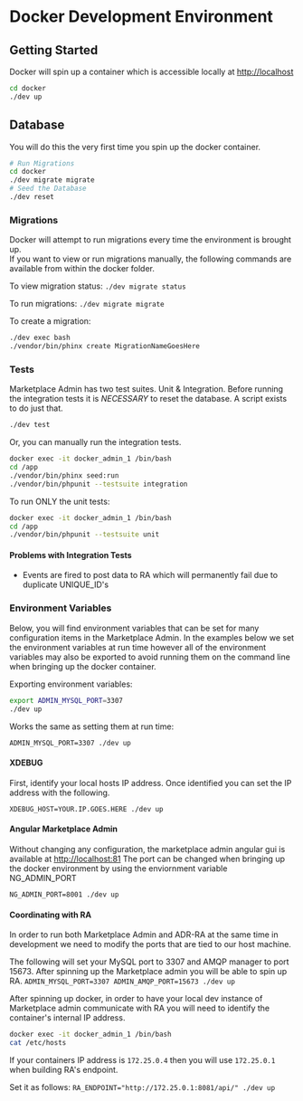 # Docker Development Environment


## Getting Started
Docker will spin up a container which is accessible locally at [http://localhost](http://localhost)

```bash
cd docker
./dev up
```

## Database 

You will do this the very first time you spin up the docker container.  

```bash
# Run Migrations
cd docker
./dev migrate migrate
# Seed the Database
./dev reset
```

### Migrations

Docker will attempt to run migrations every time the environment is brought up.  
If you want to view or run migrations manually, the following commands are available from within the docker folder. 

To view migration status: `./dev migrate status`

To run migrations: `./dev migrate migrate`

To create a migration: 
```bash
./dev exec bash
./vendor/bin/phinx create MigrationNameGoesHere
```

### Tests

Marketplace Admin has two test suites.  Unit & Integration. Before running the integration tests
it is *NECESSARY* to reset the database.  A script exists to do just that. 

```bash
./dev test
```

Or, you can manually run the integration tests. 

```bash
docker exec -it docker_admin_1 /bin/bash
cd /app
./vendor/bin/phinx seed:run
./vendor/bin/phpunit --testsuite integration
```

To run ONLY the unit tests:

```bash
docker exec -it docker_admin_1 /bin/bash
cd /app
./vendor/bin/phpunit --testsuite unit
```

#### Problems with Integration Tests

* Events are fired to post data to RA which will permanently fail due to duplicate UNIQUE_ID's


### Environment Variables

Below, you will find environment variables that can be set for many configuration items in the Marketplace Admin.  In the examples below we set the environment variables at run time however all of the environment variables may also be exported to avoid running them on the command line when bringing up the docker container.

Exporting environment variables:
```bash
export ADMIN_MYSQL_PORT=3307
./dev up
```

Works the same as setting them at run time:

```ADMIN_MYSQL_PORT=3307 ./dev up```


#### XDEBUG

First, identify your local hosts IP address.  Once identified you can set the IP address with the following.

`XDEBUG_HOST=YOUR.IP.GOES.HERE ./dev up`

#### Angular Marketplace Admin 

Without changing any configuration, the marketplace admin angular gui is available at 
[http://localhost:81](http://localhost:81) The port can be changed when bringing up the docker
environment by using the enviornment variable NG_ADMIN_PORT

`NG_ADMIN_PORT=8001 ./dev up`

#### Coordinating with RA

In order to run both Marketplace Admin and ADR-RA at the same time in development we need to modify the ports that are tied to our host machine. 

The following will set your MySQL port to 3307 and AMQP manager to port 15673.
After spinning up the Marketplace admin you will be able to spin up RA. 
`ADMIN_MYSQL_PORT=3307 ADMIN_AMQP_PORT=15673 ./dev up`

After spinning up docker, in order to have your local dev instance of Marketplace admin communicate with RA you will need to identify the container's internal IP address. 

```bash
docker exec -it docker_admin_1 /bin/bash
cat /etc/hosts
```

If your containers IP address is `172.25.0.4` then you will use `172.25.0.1` when building RA's endpoint.

Set it as follows: 
`RA_ENDPOINT="http://172.25.0.1:8081/api/" ./dev up`
